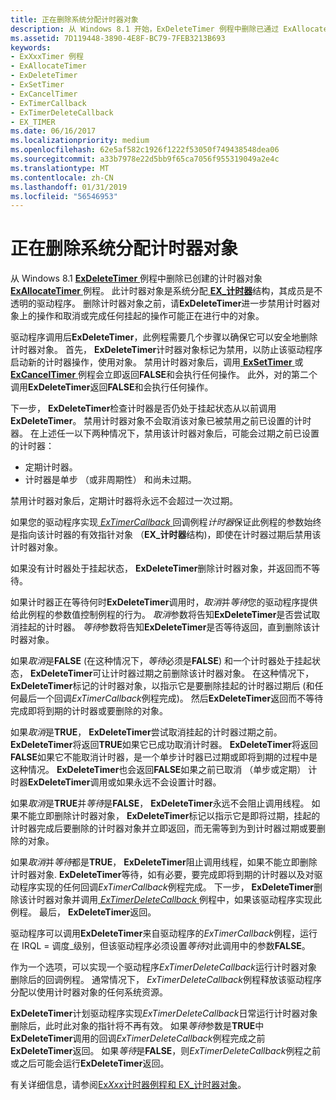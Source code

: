 ```yaml
---
title: 正在删除系统分配计时器对象
description: 从 Windows 8.1 开始，ExDeleteTimer 例程中删除已通过 ExAllocateTimer 例程的计时器对象。
ms.assetid: 7D119448-3890-4E8F-BC79-7FEB3213B693
keywords:
- ExXxxTimer 例程
- ExAllocateTimer
- ExDeleteTimer
- ExSetTimer
- ExCancelTimer
- ExTimerCallback
- ExTimerDeleteCallback
- EX_TIMER
ms.date: 06/16/2017
ms.localizationpriority: medium
ms.openlocfilehash: 62e5af582c1926f1222f53050f749438548dea06
ms.sourcegitcommit: a33b7978e22d5bb9f65ca7056f955319049a2e4c
ms.translationtype: MT
ms.contentlocale: zh-CN
ms.lasthandoff: 01/31/2019
ms.locfileid: "56546953"
---
```

# <a name="deleting-a-system-allocated-timer-object"></a>正在删除系统分配计时器对象


从 Windows 8.1 [ **ExDeleteTimer** ](https://msdn.microsoft.com/library/windows/hardware/dn265181)例程中删除已创建的计时器对象[ **ExAllocateTimer** ](https://msdn.microsoft.com/library/windows/hardware/dn265179)例程。 此计时器对象是系统分配[ **EX\_计时器**](https://msdn.microsoft.com/library/windows/hardware/dn265199)结构，其成员是不透明的驱动程序。 删除计时器对象之前，请**ExDeleteTimer**进一步禁用计时器对象上的操作和取消或完成任何挂起的操作可能正在进行中的对象。

驱动程序调用后**ExDeleteTimer**，此例程需要几个步骤以确保它可以安全地删除计时器对象。 首先， **ExDeleteTimer**计时器对象标记为禁用，以防止该驱动程序启动新的计时器操作，使用对象。 禁用计时器对象后，调用[ **ExSetTimer** ](https://msdn.microsoft.com/library/windows/hardware/dn265188)或[ **ExCancelTimer** ](https://msdn.microsoft.com/library/windows/hardware/dn265180)例程会立即返回**FALSE**和会执行任何操作。 此外，对的第二个调用**ExDeleteTimer**返回**FALSE**和会执行任何操作。

下一步， **ExDeleteTimer**检查计时器是否仍处于挂起状态从以前调用**ExDeleteTimer**。 禁用计时器对象不会取消该对象已被禁用之前已设置的计时器。 在上述任一以下两种情况下，禁用该计时器对象后，可能会过期之前已设置的计时器：

-   定期计时器。
-   计时器是单步 （或非周期性） 和尚未过期。

禁用计时器对象后，定期计时器将永远不会超过一次过期。

如果您的驱动程序实现[ *ExTimerCallback* ](https://msdn.microsoft.com/library/windows/hardware/dn265190)回调例程*计时器*保证此例程的参数始终是指向该计时器的有效指针对象 （**EX\_计时器**结构)，即使在计时器过期后禁用该计时器对象。

如果没有计时器处于挂起状态， **ExDeleteTimer**删除计时器对象，并返回而不等待。

如果计时器正在等待何时**ExDeleteTimer**调用时，*取消*并*等待*您的驱动程序提供给此例程的参数值控制例程的行为。 *取消*参数将告知**ExDeleteTimer**是否尝试取消挂起的计时器。 *等待*参数将告知**ExDeleteTimer**是否等待返回，直到删除该计时器对象。

如果*取消*是**FALSE** (在这种情况下，*等待*必须是**FALSE**) 和一个计时器处于挂起状态， **ExDeleteTimer**可让计时器过期之前删除该计时器对象。 在这种情况下， **ExDeleteTimer**标记的计时器对象，以指示它是要删除挂起的计时器过期后 (和任何最后一个回调*ExTimerCallback*例程完成)。 然后**ExDeleteTimer**返回而不等待完成即将到期的计时器或要删除的对象。

如果*取消*是**TRUE**， **ExDeleteTimer**尝试取消挂起的计时器过期之前。 **ExDeleteTimer**将返回**TRUE**如果它已成功取消计时器。 **ExDeleteTimer**将返回**FALSE**如果它不能取消计时器，是一个单步计时器已过期或即将到期的过程中是这种情况。 **ExDeleteTimer**也会返回**FALSE**如果之前已取消 （单步或定期） 计时器**ExDeleteTimer**调用或如果永远不会设置计时器。

如果*取消*是**TRUE**并*等待*是**FALSE**， **ExDeleteTimer**永远不会阻止调用线程。 如果不能立即删除计时器对象， **ExDeleteTimer**标记以指示它是即将过期，挂起的计时器完成后要删除的计时器对象并立即返回，而无需等到为到计时器过期或要删除的对象。

如果*取消*并*等待*都是**TRUE**， **ExDeleteTimer**阻止调用线程，如果不能立即删除计时器对象. **ExDeleteTimer**等待，如有必要，要完成即将到期的计时器以及对驱动程序实现的任何回调*ExTimerCallback*例程完成。 下一步， **ExDeleteTimer**删除该计时器对象并调用[ *ExTimerDeleteCallback* ](https://msdn.microsoft.com/library/windows/hardware/dn265192)例程中，如果该驱动程序实现此例程。 最后， **ExDeleteTimer**返回。

驱动程序可以调用**ExDeleteTimer**来自驱动程序的*ExTimerCallback*例程，运行在 IRQL = 调度\_级别，但该驱动程序必须设置*等待*对此调用中的参数**FALSE**。

作为一个选项，可以实现一个驱动程序*ExTimerDeleteCallback*运行计时器对象删除后的回调例程。 通常情况下， *ExTimerDeleteCallback*例程释放该驱动程序分配以使用计时器对象的任何系统资源。

**ExDeleteTimer**计划驱动程序实现*ExTimerDeleteCallback*日常运行计时器对象删除后，此时此对象的指针将不再有效。 如果*等待*参数是**TRUE**中**ExDeleteTimer**调用的回调*ExTimerDeleteCallback*例程完成之前**ExDeleteTimer**返回。 如果*等待*是**FALSE**，则*ExTimerDeleteCallback*例程之前或之后可能会运行**ExDeleteTimer**返回。

有关详细信息，请参阅[Ex*Xxx*计时器例程和 EX\_计时器对象](exxxxtimer-routines-and-ex-timer-objects.md)。

 

 




